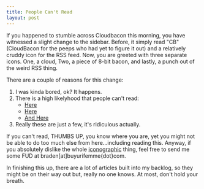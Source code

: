 ```yaml
---
title: People Can't Read
layout: post
---
```


If you happened to stumble across Cloudbacon this morning, you have witnessed
a slight change to the sidebar. Before, it simply read "CB" (CloudBacon for
the peeps who had yet to figure it out) and a relatively cruddy icon for the RSS
feed. Now, you are greeted with three separate icons. One, a cloud, Two, a piece of
8-bit bacon, and lastly, a punch out of the weird RSS thing.

There are a couple of reasons for this change:

1. I was kinda bored, ok? It happens.
2. There is a high likelyhood that people can't read:
    * [Here](http://detroit.cbslocal.com/2011/05/04/report-nearly-half-of-detroiters-cant-read/)
    * [Here](http://www.life360.com/blog/rich-americans-cant-read-peoples-emotions/)
    * [And Here](http://thestir.cafemom.com/food_party/129526/white_coke_cans_pulled_because)
3. Really these are just a few, it's ridiculous actually.

If you can't read, THUMBS UP, you know where you are, yet you might not be able
to do too much else from here...including reading this. Anyway, if you absolutely
dislike the whole [iconographic](http://en.wikipedia.org/wiki/Iconography) thing,
feel free to send me some FUD at braden[at]buyurifemme{dot}com.

In finishing this up, there are a lot of articles built into my backlog, so they
might be on their way out but, really no one knows. At most, don't hold your breath.
